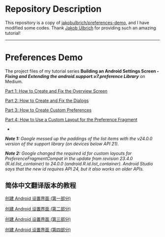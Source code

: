 # Repository Description

This repository is a copy of [jakobulbrich/preferences-demo](https://github.com/jakobulbrich/preferences-demo "jakobulbrich/preferences-demo"), and I have modified some codes. Thank [Jakob Ulbrich](https://github.com/jakobulbrich) for providing such an amazing tutorial! 

----------
# Preferences Demo

The project files of my tutorial series **Building an Android Settings Screen - _Fixing and Extending the android.support.v7.preference Library_** on Medium.

[Part 1: How to Create and Fix the Overview Screen](https://medium.com/@JakobUlbrich/building-a-settings-screen-for-android-part-1-5959aa49337c "Part 1: How to Create and Fix the Overview Screen")

[Part 2: How to Create and Fix the Dialogs](https://medium.com/@JakobUlbrich/building-a-settings-screen-for-android-part-2-2ba63e2d7d1d "Part 2: How to Create and Fix the Dialogs")

[Part 3: How to Create Custom Preferences](https://medium.com/@JakobUlbrich/building-a-settings-screen-for-android-part-3-ae9793fd31ec "Part 3: How to Create Custom Preferences")

[Part 4: How to Use a Custom Layout for the Preference Fragment](https://medium.com/@JakobUlbrich/building-an-android-settings-screen-part-4-9558029827b7 "Part 4: How to Use a Custom Layout for the Preference Fragment")

-
_**Note 1:** Google messed up the paddings of the list items with the v24.0.0 version of the support library (on devices below API 21)._

_**Note 2:** Google changed the required id for custom layouts for PreferenceFragmentCompat in the update from revision 23.4.0 (R.id.list\_container) to 24.0.0 (android.R.id.list\_container). Android Studio says that the new id requires API 24, but it also works on older APIs._

## 简体中文翻译版本的教程

[创建 Android 设置界面 (第一部分)](http://www.jcodecraeer.com/a/anzhuokaifa/androidkaifa/2017/0502/7901.html "创建 Android 设置界面 (第一部分)")

[创建 Android 设置界面 (第二部分)](http://www.jcodecraeer.com/a/anzhuokaifa/androidkaifa/2017/0503/7903.html "创建 Android 设置界面 (第二部分)")

[创建 Android 设置界面 (第三部分)](http://www.jcodecraeer.com/a/anzhuokaifa/androidkaifa/2017/0721/8221.html "创建 Android 设置界面 (第三部分)")

[创建 Android 设置界面 (第四部分)](http://www.jcodecraeer.com/a/anzhuokaifa/androidkaifa/2017/0721/8233.html "创建 Android 设置界面 (第四部分)")

